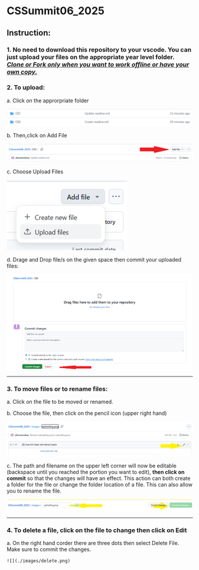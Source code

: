 # CSSummit06_2025
## Instruction:
### 1. No need to download this repository to your vscode. You can **just upload your files** on the appropriate year level folder. <ins>*Clone or Fork only when you want to work offline or have your own copy.*</ins>
### 2. To upload:

   a. Click on the approrpriate folder
   
   ![](./images/folders.png)
   
   b. Then,click on Add File

   ![](./images/addfile.png)

   c. Choose Upload Files

   ![](./images/uploadfile.png)

   d. Drage and Drop file/s on the given space then commit your uploaded files:

   ![](./images/uploading.png)
   
--------------------------------------------------------------------------------------------------------------------------------------------------   

### 3. To move files or to rename files:

  a. Click on the file to be moved or renamed.
  
  b. Choose the file, then click on the pencil icon (upper right hand)

   ![](./images/edit.png)
   
  c. The path and filename on the upper left corner will now be editable (backspace until you reached the portion you want to edit), **then click on commit** so that the changes will have an effect. This action can both create a folder for the file or change the folder location of a file. This can also allow you to rename the file.
   
   ![](./images/changingfolder_filename.png)

--------------------------------------------------------------------------------------------------------------------------------------------------

### 4. To delete a file, click on the file to change then click on Edit

   a. On the right hand corder there are three dots then select Delete File. Make sure to commit the changes.
   
    ![](./images/delete.png)
